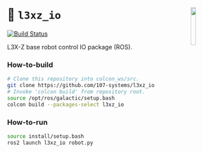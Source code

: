 <a href="https://107-systems.org/"><img align="right" src="https://raw.githubusercontent.com/107-systems/.github/main/logo/107-systems.png" width="15%"></a>
:floppy_disk: `l3xz_io`
=======================
[![Build Status](https://github.com/107-systems/l3xz_io/actions/workflows/ros2.yml/badge.svg)](https://github.com/107-systems/l3xz_io/actions/workflows/ros2.yml)

L3X-Z base robot control IO package (ROS).

### How-to-build
```bash
# Clone this repository into colcon_ws/src.
git clone https://github.com/107-systems/l3xz_io
# Invoke 'colcon build' from repository root.
source /opt/ros/galactic/setup.bash
colcon build --packages-select l3xz_io
```

### How-to-run
```bash
source install/setup.bash
ros2 launch l3xz_io robot.py
```
